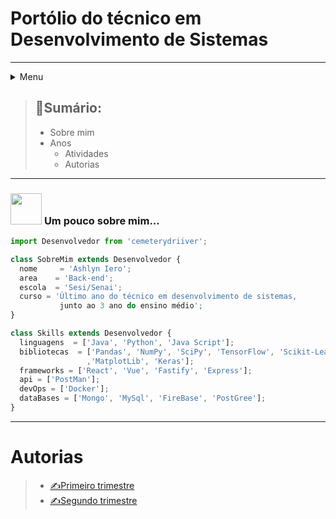 
# Portólio do técnico em Desenvolvimento de Sistemas
---
<details>
  <summary>Menu</summary>
    <a href="https://github.com/cemeterydriiver/portfolioDS">Home</a>
    <details>
      <summary><a href="https://github.com/cemeterydriiver/portfolioDS/tree/main/2Ano#readme">2 Ano</a></summary>
        <br>
        <a href="https://github.com/cemeterydriiver/portfolioDS/tree/main/2Ano/fundamentoBancoDeDados">Fundamentos de banco de dados</a>
        <br>
        <a href="https://github.com/cemeterydriiver/portfolioDS/tree/main/2Ano/fundamentosDeDesign">Fundamentos de design</a>
        <br>
        <a href="https://github.com/cemeterydriiver/portfolioDS/tree/main/2Ano/fundamentosDeRede">Fundamentos de redes</a>
        <br>
        <a href="https://github.com/cemeterydriiver/portfolioDS/tree/main/2Ano/fundamentosDeTI">Fundamentos de TI</a>
        <br>
        <a href="https://github.com/cemeterydriiver/portfolioDS/tree/main/2Ano/logicaComputacional">Lógica computacional</a>
        <br>
        <a href="https://github.com/cemeterydriiver/portfolioDS/tree/main/2Ano/logicaDeProgramacao">Lógica de programação</a>
        <br>
    </details>
  <details>
    <summary><a href="https://github.com/cemeterydriiver/portfolioDS/tree/main/3Ano#readme">3 Ano</a></summary>
    <br>
    <a href="https://github.com/cemeterydriiver/portfolioDS/tree/main/3Ano/bancoDeDados">Banco de dados</a>
    <br>
    <a href="https://github.com/cemeterydriiver/portfolioDS/tree/main/3Ano/diagramaClasses">Modelagem de sistemas</a>
    <br>
    <a href="https://github.com/cemeterydriiver/portfolioDS/tree/main/3Ano/desenvolvimentoSistemas/2Trimestre">Desenvolvimento de sistemas</a>
    <br>
    <a href="https://github.com/cemeterydriiver/portfolioDS/tree/main/3Ano/testeDeSistema">Teste de sistemas</a>
    <br>
    <a href="https://github.com/cemeterydriiver/portfolioDS/tree/main/3Ano/autorias">Autorias</a>
    <br>
  </details>
</details>

> ## __📂Sumário:__
> - Sobre mim
> - Anos
>   - Atividades
>   - Autorias
---
### <img src="https://media.giphy.com/media/VgCDAzcKvsR6OM0uWg/giphy.gif" width="50"> **Um pouco sobre mim...**
```js
import Desenvolvedor from 'cemeterydriiver';

class SobreMim extends Desenvolvedor {
  nome     = 'Ashlyn Iero';
  area    = 'Back-end';
  escola  = 'Sesi/Senai';
  curso = 'Último ano do técnico em desenvolvimento de sistemas,
           junto ao 3 ano do ensino médio';
}

class Skills extends Desenvolvedor {
  linguagens  = ['Java', 'Python', 'Java Script'];
  bibliotecas  = ['Pandas', 'NumPy', 'SciPy', 'TensorFlow', 'Scikit-Learn'
                 ,'MatplotLib', 'Keras'];
  frameworks = ['React', 'Vue', 'Fastify', 'Express'];
  api = ['PostMan'];
  devOps = ['Docker'];
  dataBases = ['Mongo', 'MySql', 'FireBase', 'PostGree'];
}
```


---
# Autorias
>   - [✍️Primeiro trimestre](https://github.com/cemeterydriiver/portfolioDS/tree/main/3Ano/autorias/1Trimestre)
>   - [✍️Segundo trimestre](https://github.com/cemeterydriiver/portfolioDS/tree/main/3Ano/autorias/2Trimestre)
